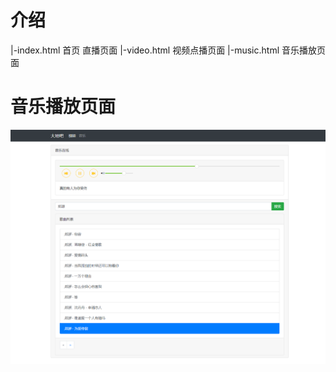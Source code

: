 # 介绍

|-index.html  首页 直播页面
|-video.html  视频点播页面
|-music.html  音乐播放页面

# 音乐播放页面
![Image text](./music.png)
